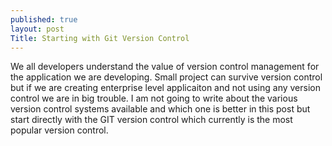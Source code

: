 ```yaml
---
published: true
layout: post
Title: Starting with Git Version Control
---
```

We all developers understand the value of version control management for the application we are developing. Small project can survive version control but if we are creating enterprise level applicaiton and not using any version control we are in big trouble. I am not going to write about the various version control systems available and which one is better in this post but start directly with the GIT version control which currently is the most popular version control.
